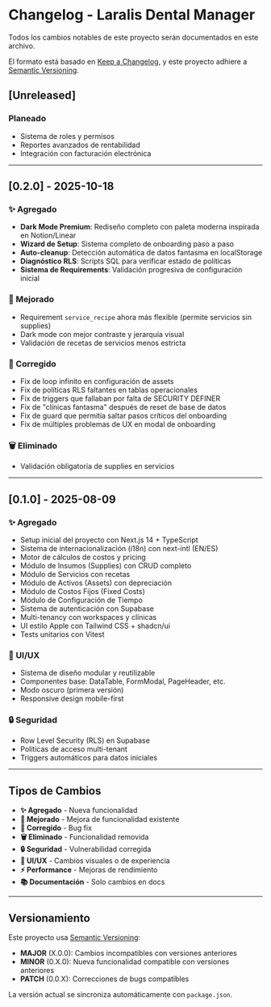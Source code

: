 # Changelog - Laralis Dental Manager

Todos los cambios notables de este proyecto serán documentados en este archivo.

El formato está basado en [Keep a Changelog](https://keepachangelog.com/es-ES/1.0.0/),
y este proyecto adhiere a [Semantic Versioning](https://semver.org/lang/es/).

## [Unreleased]

### Planeado
- Sistema de roles y permisos
- Reportes avanzados de rentabilidad
- Integración con facturación electrónica

---

## [0.2.0] - 2025-10-18

### ✨ Agregado
- **Dark Mode Premium**: Rediseño completo con paleta moderna inspirada en Notion/Linear
- **Wizard de Setup**: Sistema completo de onboarding paso a paso
- **Auto-cleanup**: Detección automática de datos fantasma en localStorage
- **Diagnóstico RLS**: Scripts SQL para verificar estado de políticas
- **Sistema de Requirements**: Validación progresiva de configuración inicial

### 🔧 Mejorado
- Requirement `service_recipe` ahora más flexible (permite servicios sin supplies)
- Dark mode con mejor contraste y jerarquía visual
- Validación de recetas de servicios menos estricta

### 🐛 Corregido
- Fix de loop infinito en configuración de assets
- Fix de políticas RLS faltantes en tablas operacionales
- Fix de triggers que fallaban por falta de SECURITY DEFINER
- Fix de "clínicas fantasma" después de reset de base de datos
- Fix de guard que permitía saltar pasos críticos del onboarding
- Fix de múltiples problemas de UX en modal de onboarding

### 🗑️ Eliminado
- Validación obligatoria de supplies en servicios

---

## [0.1.0] - 2025-08-09

### ✨ Agregado
- Setup inicial del proyecto con Next.js 14 + TypeScript
- Sistema de internacionalización (i18n) con next-intl (EN/ES)
- Motor de cálculos de costos y pricing
- Módulo de Insumos (Supplies) con CRUD completo
- Módulo de Servicios con recetas
- Módulo de Activos (Assets) con depreciación
- Módulo de Costos Fijos (Fixed Costs)
- Módulo de Configuración de Tiempo
- Sistema de autenticación con Supabase
- Multi-tenancy con workspaces y clínicas
- UI estilo Apple con Tailwind CSS + shadcn/ui
- Tests unitarios con Vitest

### 🎨 UI/UX
- Sistema de diseño modular y reutilizable
- Componentes base: DataTable, FormModal, PageHeader, etc.
- Modo oscuro (primera versión)
- Responsive design mobile-first

### 🔒 Seguridad
- Row Level Security (RLS) en Supabase
- Políticas de acceso multi-tenant
- Triggers automáticos para datos iniciales

---

## Tipos de Cambios

- **✨ Agregado** - Nueva funcionalidad
- **🔧 Mejorado** - Mejora de funcionalidad existente
- **🐛 Corregido** - Bug fix
- **🗑️ Eliminado** - Funcionalidad removida
- **🔒 Seguridad** - Vulnerabilidad corregida
- **🎨 UI/UX** - Cambios visuales o de experiencia
- **⚡ Performance** - Mejoras de rendimiento
- **📚 Documentación** - Solo cambios en docs

---

## Versionamiento

Este proyecto usa [Semantic Versioning](https://semver.org/):
- **MAJOR** (X.0.0): Cambios incompatibles con versiones anteriores
- **MINOR** (0.X.0): Nueva funcionalidad compatible con versiones anteriores
- **PATCH** (0.0.X): Correcciones de bugs compatibles

La versión actual se sincroniza automáticamente con `package.json`.
